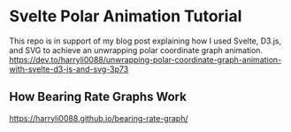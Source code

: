 # Svelte Polar Animation Tutorial

This repo is in support of my blog post explaining how I used Svelte, D3.js, and SVG to achieve an unwrapping polar coordinate graph animation.
https://dev.to/harryli0088/unwrapping-polar-coordinate-graph-animation-with-svelte-d3-js-and-svg-3p73


## How Bearing Rate Graphs Work
https://harryli0088.github.io/bearing-rate-graph/

